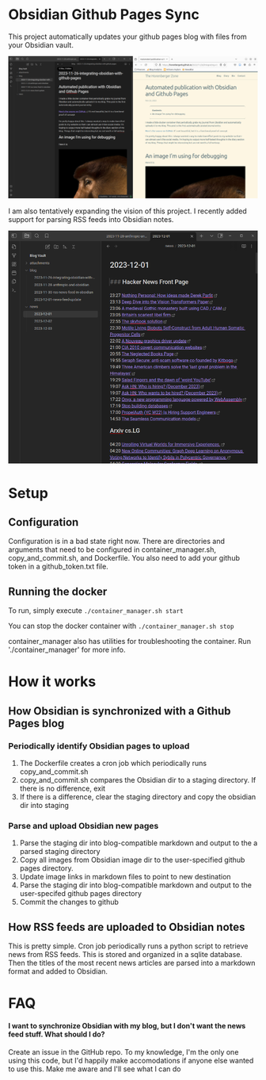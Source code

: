 # Obsidian Github Pages Sync

This project automatically updates your github pages blog with files from your Obsidian vault.

![Example showing an Obsidian note and the corresponding page on my blog.](README/example_blog_upload.png)

I am also tentatively expanding the vision of this project. I recently added support for parsing RSS feeds into Obsidian notes.

![Example showing an RSS feed which was automatically uploaded into Obsidian.](README/example_rss_feed.png)

# Setup

## Configuration

Configuration is in a bad state right now. There are directories and arguments that need to be configured in container_manager.sh, copy_and_commit.sh, and Dockerfile. You also need to add your github token in a github_token.txt file.

## Running the docker

To run, simply execute `./container_manager.sh start`

You can stop the docker container with `./container_manager.sh stop`

container_manager also has utilities for troubleshooting the container. Run './container_manager' for more info.

# How it works

## How Obsidian is synchronized with a Github Pages blog

### Periodically identify Obsidian pages to upload

1) The Dockerfile creates a cron job which periodically runs copy_and_commit.sh
2) copy_and_commit.sh compares the Obsidian dir to a staging directory. If there is no difference, exit
3) If there is a difference, clear the staging directory and copy the obsidian dir into staging

### Parse and upload Obsidian new pages

1) Parse the staging dir into blog-compatible markdown and output to the a parsed staging directory
2) Copy all images from Obsidian image dir to the user-specified github pages directory.
3) Update image links in markdown files to point to new destination
4) Parse the staging dir into blog-compatible markdown and output to the user-specifed github pages directory
5) Commit the changes to github

## How RSS feeds are uploaded to Obsidian notes

This is pretty simple. Cron job periodically runs a python script to retrieve news from RSS feeds. This is stored and organized in a sqlite database. Then the titles of the most recent news articles are parsed into a markdown format and added to Obsidian.

# FAQ

#### I want to synchronize Obsidian with my blog, but I don't want the news feed stuff. What should I do?

Create an issue in the GitHub repo. To my knowledge, I'm the only one using this code, but I'd happily make accomodations if anyone else wanted to use this. Make me aware and I'll see what I can do